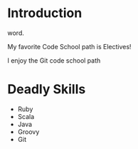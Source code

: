 # Introduction

word.

My favorite Code School path is Electives!

I enjoy the Git code school path


# Deadly Skills

 * Ruby
 * Scala
 * Java
 * Groovy 
 * Git

